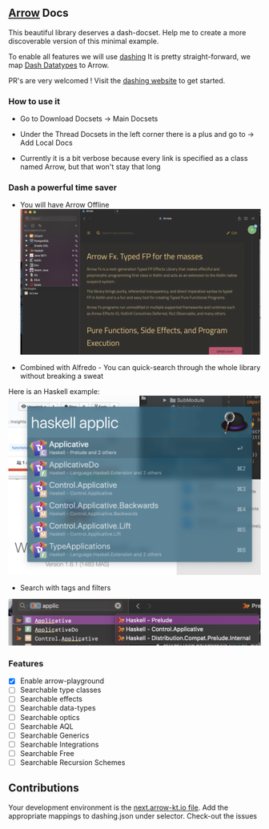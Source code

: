 ## [Arrow](https://next.arrow-kt.io/docs/) Docs

This beautiful library deserves a dash-docset. 
Help me to create a more discoverable version of this minimal example. 

To enable all features we will use [dashing](https://github.com/technosophos/dashing)
It is pretty straight-forward, we map [Dash Datatypes](https://kapeli.com/docsets#supportedentrytypes)
to Arrow. 

PR's are very welcomed ! 
Visit the [dashing website](https://github.com/technosophos/dashing) to get started.

### How to use it

- Go to Download Docsets 
-> Main Docsets 

- Under the Thread Docsets in the left corner there is a plus and go to -> Add Local Docs

- Currently it is a bit verbose because every link is specified as a class named Arrow, but that won't stay that long

### Dash a powerful time saver
- You will have Arrow Offline 
![minimal](Screenshot%202019-04-18%20at%2010.24.45.png)

- Combined with Alfredo - You can quick-search through the whole library without breaking a sweat

Here is an Haskell example:
![Haskell example](Screenshot%202019-04-18%20at%2010.30.01.png)

- Search with tags and filters

![Haskell example](Screenshot%202019-04-18%20at%2010.39.19.png)

### Features

- [X] Enable arrow-playground
- [ ] Searchable type classes
- [ ] Searchable effects
- [ ] Searchable data-types
- [ ] Searchable optics
- [ ] Searchable AQL 
- [ ] Searchable Generics
- [ ] Searchable Integrations
- [ ] Searchable Free
- [ ] Searchable Recursion Schemes

## Contributions
Your development environment is the [next.arrow-kt.io file](https://github.com/i-walker/Arrow-Docset/tree/master/next.arrow-kt.io). 
Add the appropriate mappings to dashing.json under selector. Check-out the issues
